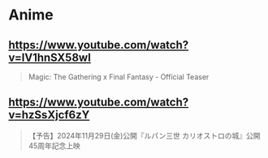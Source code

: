 # Anime

## https://www.youtube.com/watch?v=lV1hnSX58wI

> Magic: The Gathering x Final Fantasy - Official Teaser 

## https://www.youtube.com/watch?v=hzSsXjcf6zY

> 【予告】2024年11月29日(金)公開『ルパン三世 カリオストロの城』公開45周年記念上映 
